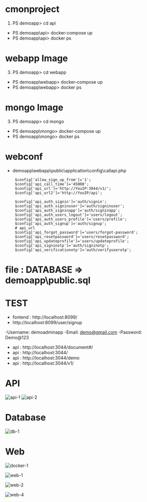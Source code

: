 # cmonproject

1. PS demoapp> cd api    
 - PS demoapp\api> docker-compose up
 - PS demoapp\api> docker ps


# webapp Image
3. PS demoapp> cd webapp    
 - PS demoapp\webapp> docker-compose up
 - PS demoapp\webapp> docker ps


# mongo Image
3. PS demoapp> cd mongo    
 - PS demoapp\mongo> docker-compose up
 - PS demoapp\mongo> docker ps
 

# webconf
 - demoapp\webapp\public\application\config\callapi.php
 
        $config['allow_sign_up_from']='1';
        $config['api_call_time']='45000';  
        $config['api_url']='http://YouIP:3044/v1/';
        $config['api_url2']='http://YouIP/api';

        $config['api_auth_signin']='auth/signin';
        $config['api_auth_signinuser']='auth/signinuser';
        $config['api_auth_signinapp']='auth/signinapp';
        $config['api_auth_users_logout']='users/logout';
        $config['api_auth_users_profile']='users/profile';
        $config['api_auth_signup']='auth/signup';
        # api_url
        $config['api_forgot_password']='users/forgot-password';
        $config['api_resetpassword']='users/resetpassword';
        $config['api_updateprofile']='users/updateprofile';
        $config['api_signinotp']='auth/signinotp';
        $config['api_verificationotp']='auth/verifyuserotp';


# file   : DATABASE  => demoapp\public.sql

# TEST 

- fontend : http://localhost:8099/
 - http://localhost:8099/user/signup

 -Username: demoadminapp
 -Email: demo@gmail.com
 -Password: Demo@123

- api : http://localhost:3044/document#/
- api : http://localhost:3044/
- api : http://localhost:3044/demo
- api : http://localhost:3044/v1/
# API
![api-1](https://github.com/user-attachments/assets/469a156e-1e7f-44b2-a203-c2993aa70b72)
![api-2](https://github.com/user-attachments/assets/de0cb173-1f73-44b3-85d0-9ca183cad34f)

# Database
![db-1](https://github.com/user-attachments/assets/0d901527-b2f9-4267-929c-6eb6bae6f2c6)

# Web
![docker-1](https://github.com/user-attachments/assets/cdf37a0b-b56c-4f6b-8fdf-114d8069b607)

![web-1](https://github.com/user-attachments/assets/fb5f6be5-3754-40b5-b8c9-e9cbe37778f2)

![web-2](https://github.com/user-attachments/assets/4297c35a-0f18-4b1c-811b-68852340c23f)

![web-4](https://github.com/user-attachments/assets/54ca599b-a88b-4fc9-8118-0e3a4a497083)


